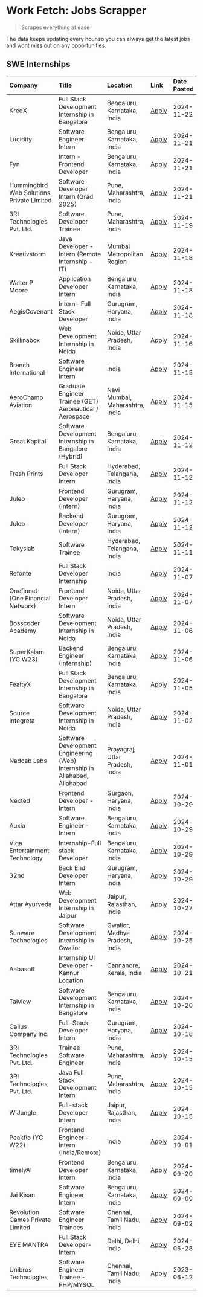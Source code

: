 # Work Fetch: Jobs Scrapper
> Scrapes everything at ease

The data keeps updating every hour so you can always get the latest jobs and wont miss out on any opportunities.

## SWE Internships
<!--START_SECTION:workfetch-->
| Company                                   | Title                                                                     | Location                        | Link                                                                                                                                                                                                                                            | Date Posted   |
|:------------------------------------------|:--------------------------------------------------------------------------|:--------------------------------|:------------------------------------------------------------------------------------------------------------------------------------------------------------------------------------------------------------------------------------------------|:--------------|
| KredX                                     | Full Stack Development Internship in Bangalore                            | Bengaluru, Karnataka, India     | [Apply](https://in.linkedin.com/jobs/view/full-stack-development-internship-in-bangalore-at-kredx-4082021747?position=23&pageNum=0&refId=h5QXZ9h6TCd%2Fpg%2BaMcqooA%3D%3D&trackingId=%2FW%2F0Xx4J6HpLdW44fKmEDQ%3D%3D)                          | 2024-11-22    |
| Lucidity                                  | Software Engineer Intern                                                  | Bengaluru, Karnataka, India     | [Apply](https://in.linkedin.com/jobs/view/software-engineer-intern-at-lucidity-4081805788?position=10&pageNum=0&refId=h5QXZ9h6TCd%2Fpg%2BaMcqooA%3D%3D&trackingId=CYVypg9FngzEuxTnPDFPGQ%3D%3D)                                                 | 2024-11-21    |
| Fyn                                       | Intern - Frontend Developer                                               | Bengaluru, Karnataka, India     | [Apply](https://in.linkedin.com/jobs/view/intern-frontend-developer-at-fyn-4079706595?position=17&pageNum=0&refId=h5QXZ9h6TCd%2Fpg%2BaMcqooA%3D%3D&trackingId=2KLOlj%2BMqh%2BFYdGdentHSg%3D%3D)                                                 | 2024-11-21    |
| Hummingbird Web Solutions Private Limited | Software Developer Intern (Grad 2025)                                     | Pune, Maharashtra, India        | [Apply](https://in.linkedin.com/jobs/view/software-developer-intern-grad-2025-at-hummingbird-web-solutions-private-limited-4079796998?position=26&pageNum=0&refId=h5QXZ9h6TCd%2Fpg%2BaMcqooA%3D%3D&trackingId=g1RnvNnPkfauPbDIA8YNGQ%3D%3D)     | 2024-11-21    |
| 3RI Technologies Pvt. Ltd.                | Software Developer Trainee                                                | Pune, Maharashtra, India        | [Apply](https://in.linkedin.com/jobs/view/software-developer-trainee-at-3ri-technologies-pvt-ltd-4080283578?position=33&pageNum=0&refId=h5QXZ9h6TCd%2Fpg%2BaMcqooA%3D%3D&trackingId=yICZbwTH9I5I05vKjKUyQQ%3D%3D)                               | 2024-11-19    |
| Kreativstorm                              | Java Developer - Intern (Remote Internship - IT)                          | Mumbai Metropolitan Region      | [Apply](https://in.linkedin.com/jobs/view/java-developer-intern-remote-internship-it-at-kreativstorm-4079340084?position=24&pageNum=0&refId=h5QXZ9h6TCd%2Fpg%2BaMcqooA%3D%3D&trackingId=3kn6tDBEAY7CEznegJuxdQ%3D%3D)                           | 2024-11-18    |
| Walter P Moore                            | Application Developer Intern                                              | Bengaluru, Karnataka, India     | [Apply](https://in.linkedin.com/jobs/view/application-developer-intern-at-walter-p-moore-4077126811?position=31&pageNum=0&refId=h5QXZ9h6TCd%2Fpg%2BaMcqooA%3D%3D&trackingId=owk5s6GmAMn9ok6DW0vTpA%3D%3D)                                       | 2024-11-18    |
| AegisCovenant                             | Intern- Full Stack Developer                                              | Gurugram, Haryana, India        | [Apply](https://in.linkedin.com/jobs/view/intern-full-stack-developer-at-aegiscovenant-4079044973?position=52&pageNum=0&refId=h5QXZ9h6TCd%2Fpg%2BaMcqooA%3D%3D&trackingId=AG9VWnQd6yOuGyxwzw6FmQ%3D%3D)                                         | 2024-11-18    |
| Skillinabox                               | Web Development Internship in Noida                                       | Noida, Uttar Pradesh, India     | [Apply](https://in.linkedin.com/jobs/view/web-development-internship-in-noida-at-skillinabox-4077783016?position=25&pageNum=0&refId=h5QXZ9h6TCd%2Fpg%2BaMcqooA%3D%3D&trackingId=cy4OJtyosL%2F0%2BwSrDCT42w%3D%3D)                               | 2024-11-16    |
| Branch International                      | Software Engineer Intern                                                  | India                           | [Apply](https://in.linkedin.com/jobs/view/software-engineer-intern-at-branch-international-4054425650?position=46&pageNum=0&refId=h5QXZ9h6TCd%2Fpg%2BaMcqooA%3D%3D&trackingId=BSZPktrkvc2OTcsJTlYH0g%3D%3D)                                     | 2024-11-15    |
| AeroChamp Aviation                        | Graduate Engineer Trainee (GET) Aeronautical / Aerospace                  | Navi Mumbai, Maharashtra, India | [Apply](https://in.linkedin.com/jobs/view/graduate-engineer-trainee-get-aeronautical-aerospace-at-aerochamp-aviation-4075807848?position=48&pageNum=0&refId=h5QXZ9h6TCd%2Fpg%2BaMcqooA%3D%3D&trackingId=jZmfq3z2%2FGBMb2Rqd4hhjg%3D%3D)         | 2024-11-15    |
| Great Kapital                             | Software Development Internship in Bangalore (Hybrid)                     | Bengaluru, Karnataka, India     | [Apply](https://in.linkedin.com/jobs/view/software-development-internship-in-bangalore-hybrid-at-great-kapital-4074322094?position=22&pageNum=0&refId=h5QXZ9h6TCd%2Fpg%2BaMcqooA%3D%3D&trackingId=qYXG2fc4gKc4z3%2BkzWOlhg%3D%3D)               | 2024-11-12    |
| Fresh Prints                              | Full Stack Developer Intern                                               | Hyderabad, Telangana, India     | [Apply](https://in.linkedin.com/jobs/view/full-stack-developer-intern-at-fresh-prints-4074759619?position=34&pageNum=0&refId=h5QXZ9h6TCd%2Fpg%2BaMcqooA%3D%3D&trackingId=k%2BRJOxiNSqHQY%2BaN8yVhBA%3D%3D)                                      | 2024-11-12    |
| Juleo                                     | Frontend Developer (Intern)                                               | Gurugram, Haryana, India        | [Apply](https://in.linkedin.com/jobs/view/frontend-developer-intern-at-juleo-4072443159?position=35&pageNum=0&refId=h5QXZ9h6TCd%2Fpg%2BaMcqooA%3D%3D&trackingId=wGZ7LRq%2Bv1o3prSDOiKfkA%3D%3D)                                                 | 2024-11-12    |
| Juleo                                     | Backend Developer (Intern)                                                | Gurugram, Haryana, India        | [Apply](https://in.linkedin.com/jobs/view/backend-developer-intern-at-juleo-4072437848?position=57&pageNum=0&refId=h5QXZ9h6TCd%2Fpg%2BaMcqooA%3D%3D&trackingId=int5Oheoek%2F8MrjlCd1hMA%3D%3D)                                                  | 2024-11-12    |
| Tekyslab                                  | Software Trainee                                                          | Hyderabad, Telangana, India     | [Apply](https://in.linkedin.com/jobs/view/software-trainee-at-tekyslab-4074128169?position=50&pageNum=0&refId=h5QXZ9h6TCd%2Fpg%2BaMcqooA%3D%3D&trackingId=rLa9TRzrb4xAriYmoagu4A%3D%3D)                                                         | 2024-11-11    |
| Refonte                                   | Full Stack Developer Internship                                           | India                           | [Apply](https://in.linkedin.com/jobs/view/full-stack-developer-internship-at-refonte-4071576773?position=29&pageNum=0&refId=h5QXZ9h6TCd%2Fpg%2BaMcqooA%3D%3D&trackingId=0dlfYQB3Mr1wcOG750Nd6A%3D%3D)                                           | 2024-11-07    |
| Onefinnet (One Financial Network)         | Frontend Developer Intern                                                 | Noida, Uttar Pradesh, India     | [Apply](https://in.linkedin.com/jobs/view/frontend-developer-intern-at-onefinnet-one-financial-network-4067260672?position=41&pageNum=0&refId=h5QXZ9h6TCd%2Fpg%2BaMcqooA%3D%3D&trackingId=zPhs4f635P%2BXBJKncJ1qqg%3D%3D)                       | 2024-11-07    |
| Bosscoder Academy                         | Software Development Internship in Noida                                  | Noida, Uttar Pradesh, India     | [Apply](https://in.linkedin.com/jobs/view/software-development-internship-in-noida-at-bosscoder-academy-4070090866?position=9&pageNum=0&refId=h5QXZ9h6TCd%2Fpg%2BaMcqooA%3D%3D&trackingId=e1rZhQRGyegsC3VJCOLaxw%3D%3D)                         | 2024-11-06    |
| SuperKalam (YC W23)                       | Backend Engineer (Internship)                                             | Bengaluru, Karnataka, India     | [Apply](https://in.linkedin.com/jobs/view/backend-engineer-internship-at-superkalam-yc-w23-4069134451?position=27&pageNum=0&refId=h5QXZ9h6TCd%2Fpg%2BaMcqooA%3D%3D&trackingId=oXY3yOz28FpDGmbHwScGUA%3D%3D)                                     | 2024-11-06    |
| FealtyX                                   | Full Stack Development Internship in Bangalore                            | Bengaluru, Karnataka, India     | [Apply](https://in.linkedin.com/jobs/view/full-stack-development-internship-in-bangalore-at-fealtyx-4067118640?position=45&pageNum=0&refId=h5QXZ9h6TCd%2Fpg%2BaMcqooA%3D%3D&trackingId=297Qshn0VWi%2Bv7FQdrq%2BxA%3D%3D)                        | 2024-11-05    |
| Source Integreta                          | Software Development Internship in Noida                                  | Noida, Uttar Pradesh, India     | [Apply](https://in.linkedin.com/jobs/view/software-development-internship-in-noida-at-source-integreta-4066120527?position=13&pageNum=0&refId=h5QXZ9h6TCd%2Fpg%2BaMcqooA%3D%3D&trackingId=fLGiKilBxukKlNJYAu%2BLQQ%3D%3D)                       | 2024-11-02    |
| Nadcab Labs                               | Software Development Engineering (Web) Internship in Allahabad, Allahabad | Prayagraj, Uttar Pradesh, India | [Apply](https://in.linkedin.com/jobs/view/software-development-engineering-web-internship-in-allahabad-allahabad-at-nadcab-labs-4064940107?position=8&pageNum=0&refId=h5QXZ9h6TCd%2Fpg%2BaMcqooA%3D%3D&trackingId=zm4mA2KC9X7QapYZt75dxg%3D%3D) | 2024-11-01    |
| Nected                                    | Frontend Developer - Intern                                               | Gurgaon, Haryana, India         | [Apply](https://in.linkedin.com/jobs/view/frontend-developer-intern-at-nected-4060911002?position=6&pageNum=0&refId=h5QXZ9h6TCd%2Fpg%2BaMcqooA%3D%3D&trackingId=lCbpmL7WDBI%2B9JjxmaoqHA%3D%3D)                                                 | 2024-10-29    |
| Auxia                                     | Software Engineer - Intern                                                | Bengaluru, Karnataka, India     | [Apply](https://in.linkedin.com/jobs/view/software-engineer-intern-at-auxia-4060904544?position=18&pageNum=0&refId=h5QXZ9h6TCd%2Fpg%2BaMcqooA%3D%3D&trackingId=alS8ttuBy3hB%2Fh14k5MPMA%3D%3D)                                                  | 2024-10-29    |
| Viga Entertainment Technology             | Internship-Full stack Developer                                           | Bengaluru, Karnataka, India     | [Apply](https://in.linkedin.com/jobs/view/internship-full-stack-developer-at-viga-entertainment-technology-4061962911?position=39&pageNum=0&refId=h5QXZ9h6TCd%2Fpg%2BaMcqooA%3D%3D&trackingId=LBjUVKUJ12jSKep%2Bxu4dIg%3D%3D)                   | 2024-10-29    |
| 32nd                                      | Back End Developer Intern                                                 | Gurugram, Haryana, India        | [Apply](https://in.linkedin.com/jobs/view/back-end-developer-intern-at-32nd-4062280105?position=40&pageNum=0&refId=h5QXZ9h6TCd%2Fpg%2BaMcqooA%3D%3D&trackingId=yQi7CKUJ9Xgin1zmxZwDKw%3D%3D)                                                    | 2024-10-29    |
| Attar Ayurveda                            | Web Development Internship in Jaipur                                      | Jaipur, Rajasthan, India        | [Apply](https://in.linkedin.com/jobs/view/web-development-internship-in-jaipur-at-attar-ayurveda-4060435312?position=38&pageNum=0&refId=h5QXZ9h6TCd%2Fpg%2BaMcqooA%3D%3D&trackingId=4rIer5LoY8VyN6ujM8Ky9g%3D%3D)                               | 2024-10-27    |
| Sunware Technologies                      | Software Development Internship in Gwalior                                | Gwalior, Madhya Pradesh, India  | [Apply](https://in.linkedin.com/jobs/view/software-development-internship-in-gwalior-at-sunware-technologies-4059018500?position=14&pageNum=0&refId=h5QXZ9h6TCd%2Fpg%2BaMcqooA%3D%3D&trackingId=n3Fm%2F%2F0rqqsNx3awClAG4w%3D%3D)               | 2024-10-25    |
| Aabasoft                                  | Internship UI Developer - Kannur Location                                 | Cannanore, Kerala, India        | [Apply](https://in.linkedin.com/jobs/view/internship-ui-developer-kannur-location-at-aabasoft-4055898437?position=20&pageNum=0&refId=h5QXZ9h6TCd%2Fpg%2BaMcqooA%3D%3D&trackingId=h62qX0zBDkNbGDrILxQwdg%3D%3D)                                  | 2024-10-21    |
| Talview                                   | Software Development Internship in Bangalore                              | Bengaluru, Karnataka, India     | [Apply](https://in.linkedin.com/jobs/view/software-development-internship-in-bangalore-at-talview-4055420944?position=4&pageNum=0&refId=h5QXZ9h6TCd%2Fpg%2BaMcqooA%3D%3D&trackingId=Bm6jRl7qIY1c6yX9wgPJ1w%3D%3D)                               | 2024-10-20    |
| Callus Company Inc.                       | Full-Stack Developer Intern                                               | Gurugram, Haryana, India        | [Apply](https://in.linkedin.com/jobs/view/full-stack-developer-intern-at-callus-company-inc-4052948592?position=30&pageNum=0&refId=h5QXZ9h6TCd%2Fpg%2BaMcqooA%3D%3D&trackingId=N01d9fAuywrnrYyqtAEhTA%3D%3D)                                    | 2024-10-18    |
| 3RI Technologies Pvt. Ltd.                | Trainee Software Engineer                                                 | Pune, Maharashtra, India        | [Apply](https://in.linkedin.com/jobs/view/trainee-software-engineer-at-3ri-technologies-pvt-ltd-4048233384?position=32&pageNum=0&refId=h5QXZ9h6TCd%2Fpg%2BaMcqooA%3D%3D&trackingId=VbvRG5DCPBvlAqrmqNEDjQ%3D%3D)                                | 2024-10-15    |
| 3RI Technologies Pvt. Ltd.                | Java Full Stack Development Intern                                        | Pune, Maharashtra, India        | [Apply](https://in.linkedin.com/jobs/view/java-full-stack-development-intern-at-3ri-technologies-pvt-ltd-4048231995?position=47&pageNum=0&refId=h5QXZ9h6TCd%2Fpg%2BaMcqooA%3D%3D&trackingId=amarXX1pThGPGVd0W6JxJw%3D%3D)                       | 2024-10-15    |
| WiJungle                                  | Full-stack Developer Intern                                               | Jaipur, Rajasthan, India        | [Apply](https://in.linkedin.com/jobs/view/full-stack-developer-intern-at-wijungle-4048227759?position=58&pageNum=0&refId=h5QXZ9h6TCd%2Fpg%2BaMcqooA%3D%3D&trackingId=mrUkogVrd%2FeHNN1hVXnp4w%3D%3D)                                            | 2024-10-15    |
| Peakflo (YC W22)                          | Frontend Engineer - Intern (India/Remote)                                 | India                           | [Apply](https://in.linkedin.com/jobs/view/frontend-engineer-intern-india-remote-at-peakflo-yc-w22-4037729755?position=7&pageNum=0&refId=h5QXZ9h6TCd%2Fpg%2BaMcqooA%3D%3D&trackingId=h2DbwtqprMePwRxfDdemfQ%3D%3D)                               | 2024-10-01    |
| timelyAI                                  | Frontend Developer Intern                                                 | Bengaluru, Karnataka, India     | [Apply](https://in.linkedin.com/jobs/view/frontend-developer-intern-at-timelyai-4030925040?position=12&pageNum=0&refId=h5QXZ9h6TCd%2Fpg%2BaMcqooA%3D%3D&trackingId=urThcdRAD7whSnf0f7i7qQ%3D%3D)                                                | 2024-09-20    |
| Jai Kisan                                 | Software Engineer Intern                                                  | Bengaluru, Karnataka, India     | [Apply](https://in.linkedin.com/jobs/view/software-engineer-intern-at-jai-kisan-4024075360?position=43&pageNum=0&refId=h5QXZ9h6TCd%2Fpg%2BaMcqooA%3D%3D&trackingId=BV1U66B9h6%2BerPpQ2%2BNaGg%3D%3D)                                            | 2024-09-09    |
| Revolution Games Private Limited          | Software Engineer Trainees                                                | Chennai, Tamil Nadu, India      | [Apply](https://in.linkedin.com/jobs/view/software-engineer-trainees-at-revolution-games-private-limited-4015912927?position=42&pageNum=0&refId=h5QXZ9h6TCd%2Fpg%2BaMcqooA%3D%3D&trackingId=Y2210P0XJ3Vgz%2B2FBIPVUw%3D%3D)                     | 2024-09-02    |
| EYE MANTRA                                | Full Stack Developer- Intern                                              | Delhi, Delhi, India             | [Apply](https://in.linkedin.com/jobs/view/full-stack-developer-intern-at-eye-mantra-3960988037?position=59&pageNum=0&refId=h5QXZ9h6TCd%2Fpg%2BaMcqooA%3D%3D&trackingId=cQu0qmjKH7luwoksH3fXlQ%3D%3D)                                            | 2024-06-28    |
| Unibros Technologies                      | Software Engineer Trainee - PHP/MYSQL                                     | Chennai, Tamil Nadu, India      | [Apply](https://in.linkedin.com/jobs/view/software-engineer-trainee-php-mysql-at-unibros-technologies-3656599241?position=53&pageNum=0&refId=h5QXZ9h6TCd%2Fpg%2BaMcqooA%3D%3D&trackingId=BhGQpaH813Ud1DQxFkvjtQ%3D%3D)                          | 2023-06-12    |
<!--END_SECTION:workfetch-->
